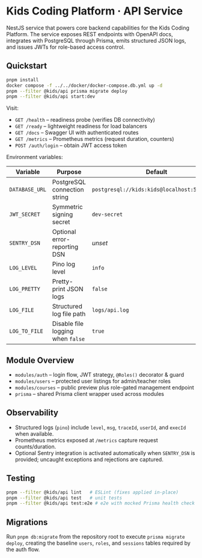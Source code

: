 ﻿# Kids Coding Platform · API Service

NestJS service that powers core backend capabilities for the Kids Coding Platform. The service exposes REST endpoints with OpenAPI docs, integrates with PostgreSQL through Prisma, emits structured JSON logs, and issues JWTs for role-based access control.

## Quickstart

```bash
pnpm install
docker compose -f ../../docker/docker-compose.db.yml up -d
pnpm --filter @kids/api prisma migrate deploy
pnpm --filter @kids/api start:dev
```

Visit:

- `GET /health` – readiness probe (verifies DB connectivity)
- `GET /ready` – lightweight readiness for load balancers
- `GET /docs` – Swagger UI with authenticated routes
- `GET /metrics` – Prometheus metrics (request duration, counters)
- `POST /auth/login` – obtain JWT access token

Environment variables:

| Variable | Purpose | Default |
| --- | --- | --- |
| `DATABASE_URL` | PostgreSQL connection string | `postgresql://kids:kids@localhost:5432/kids` |
| `JWT_SECRET` | Symmetric signing secret | `dev-secret` |
| `SENTRY_DSN` | Optional error-reporting DSN | _unset_ |
| `LOG_LEVEL` | Pino log level | `info` |
| `LOG_PRETTY` | Pretty-print JSON logs | `false` |
| `LOG_FILE` | Structured log file path | `logs/api.log` |
| `LOG_TO_FILE` | Disable file logging when `false` | `true` |

## Module Overview

- `modules/auth` – login flow, JWT strategy, `@Roles()` decorator & guard
- `modules/users` – protected user listings for admin/teacher roles
- `modules/courses` – public preview plus role-gated management endpoint
- `prisma` – shared Prisma client wrapper used across modules

## Observability

- Structured logs (`pino`) include `level`, `msg`, `traceId`, `userId`, and `execId` when available.
- Prometheus metrics exposed at `/metrics` capture request counts/duration.
- Optional Sentry integration is activated automatically when `SENTRY_DSN` is provided; uncaught exceptions and rejections are captured.

## Testing

```bash
pnpm --filter @kids/api lint   # ESLint (fixes applied in-place)
pnpm --filter @kids/api test   # unit tests
pnpm --filter @kids/api test:e2e # e2e with mocked Prisma health check
```

## Migrations

Run `pnpm db:migrate` from the repository root to execute `prisma migrate deploy`, creating the baseline `users`, `roles`, and `sessions` tables required by the auth flow.
